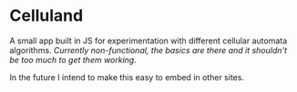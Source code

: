 # Celluland

A small app built in JS for experimentation with different cellular automata algorithms.
*Currently non-functional, the basics are there and it shouldn't be too much to get them working.*


In the future I intend to make this easy to embed in other sites.
